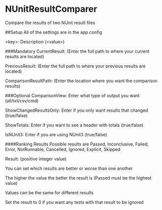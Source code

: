 # NUnitResultComparer
Compare the results of two NUnit result files

##Setup
All of the settings are in the app.config

\<key>: Description (\<value>)

###Mandatory
CurrentResult: (Enter the full path to where your current results are located)

PreviousResult: (Enter the full path to where your previous results are located)

ComparisonResultPath: (Enter the location where you want the comparison results)

###Optional
ComparisonView: Enter what type of output you want (all/txt/csv/cmd)

ShowChangedResultsOnly: Enter if you only want results that changed (true/false)

ShowTotals: Enter if you want to see a header with totals (true/false)

IsNUnit3: Enter if you are using NUnit3 (true/false)

####Ranking Results
Possible results are Passed, Inconclusive, Failed, Error, NotRunnable, Cancelled, Ignored, Explicit, Skipped

Result: (positive integer value)

You can set which results are better or worse than one another

The higher the value the better the result is (Passed must be the highest value)

Values can be the same for different results

Set the result to 0 if you want any tests with that result to be ignored


